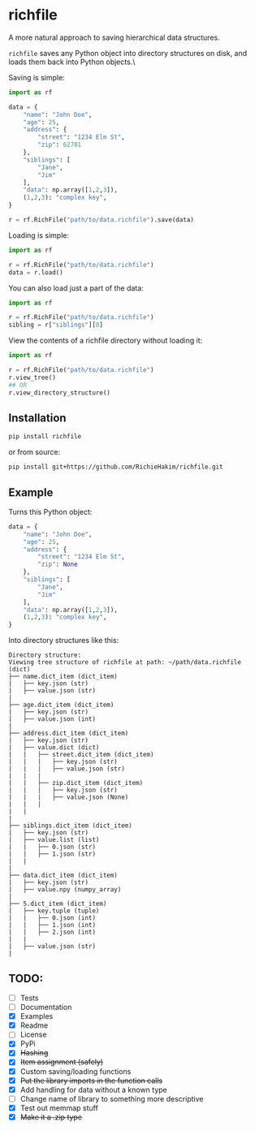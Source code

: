 # richfile
A more natural approach to saving hierarchical data structures.

`richfile` saves any Python object into directory structures on disk, and loads them back into Python objects.\

Saving is simple:
```python
import as rf

data = {
    "name": "John Doe",
    "age": 25,
    "address": {
        "street": "1234 Elm St",
        "zip": 62701
    },
    "siblings": [
        "Jane",
        "Jim"
    ],
    "data": np.array([1,2,3]),
    (1,2,3): "complex key",
}

r = rf.RichFile("path/to/data.richfile").save(data)
```

Loading is simple:
```python
import as rf

r = rf.RichFile("path/to/data.richfile")
data = r.load()
```

You can also load just a part of the data:
```python
import as rf

r = rf.RichFile("path/to/data.richfile")
sibling = r["siblings"][0]
```

View the contents of a richfile directory without loading it:
```python
import as rf

r = rf.RichFile("path/to/data.richfile")
r.view_tree()
## OR
r.view_directory_structure()
```

## Installation
```bash
pip install richfile
```
or from source:
```bash
pip install git+https://github.com/RichieHakim/richfile.git
```

## Example
Turns this Python object:
```python
data = {
    "name": "John Doe",
    "age": 25,
    "address": {
        "street": "1234 Elm St",
        "zip": None
    },
    "siblings": [
        "Jane",
        "Jim"
    ],
    "data": np.array([1,2,3]),
    (1,2,3): "complex key",
}
```

Into directory structures like this:
```
Directory structure:
Viewing tree structure of richfile at path: ~/path/data.richfile (dict)
├── name.dict_item (dict_item)
|   ├── key.json (str)
|   ├── value.json (str)
|   
├── age.dict_item (dict_item)
|   ├── key.json (str)
|   ├── value.json (int)
|   
├── address.dict_item (dict_item)
|   ├── key.json (str)
|   ├── value.dict (dict)
|   |   ├── street.dict_item (dict_item)
|   |   |   ├── key.json (str)
|   |   |   ├── value.json (str)
|   |   |   
|   |   ├── zip.dict_item (dict_item)
|   |   |   ├── key.json (str)
|   |   |   ├── value.json (None)
|   |   |   
|   |   
|   
├── siblings.dict_item (dict_item)
|   ├── key.json (str)
|   ├── value.list (list)
|   |   ├── 0.json (str)
|   |   ├── 1.json (str)
|   |   
|   
├── data.dict_item (dict_item)
|   ├── key.json (str)
|   ├── value.npy (numpy_array)
|   
├── 5.dict_item (dict_item)
|   ├── key.tuple (tuple)
|   |   ├── 0.json (int)
|   |   ├── 1.json (int)
|   |   ├── 2.json (int)
|   |   
|   ├── value.json (str)
|
```

## TODO:

- [ ] Tests
- [ ] Documentation
- [x] Examples
- [x] Readme
- [ ] License
- [x] PyPi
- [x] ~~Hashing~~
- [x] ~~Item assignment (safely)~~
- [x] Custom saving/loading functions
- [x] ~~Put the library imports in the function calls~~
- [x] Add handling for data without a known type
- [ ] Change name of library to something more descriptive
- [x] Test out memmap stuff
- [x] ~~Make it a .zip type~~